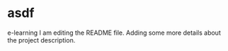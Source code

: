 # asdf
e-learning
I am editing the README file. Adding some more details about the project description.
